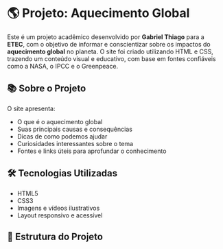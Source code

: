 # 🌎 Projeto: Aquecimento Global

Este é um projeto acadêmico desenvolvido por **Gabriel Thiago** para a **ETEC**, com o objetivo de informar e conscientizar sobre os impactos do **aquecimento global** no planeta. O site foi criado utilizando HTML e CSS, trazendo um conteúdo visual e educativo, com base em fontes confiáveis como a NASA, o IPCC e o Greenpeace.

## 📚 Sobre o Projeto

O site apresenta:

- O que é o aquecimento global
- Suas principais causas e consequências
- Dicas de como podemos ajudar
- Curiosidades interessantes sobre o tema
- Fontes e links úteis para aprofundar o conhecimento

## 🛠️ Tecnologias Utilizadas

- HTML5
- CSS3
- Imagens e vídeos ilustrativos
- Layout responsivo e acessível

## 📁 Estrutura do Projeto

